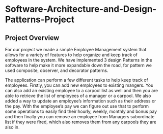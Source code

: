 # Software-Architecture-and-Design-Patterns-Project
## Project Overview
For our project we made a simple Employee Management system that allows for a variety of features 
to help organize and keep track of employees in the system. We have implemented 3 design Patterns 
in the software to help make it more expandable down the road, for pattern we used composite, 
observer, and decorator patterns.

The application can perform a few different tasks to help keep track of employees. Firstly, 
you can add new employees to existing mangers. You can also add an existing employee to a carpool 
list as well and then you are able to retrieve the list of employees of a manager or a carpool. 
We also added a way to update an employee’s information such as their address or the pay. With the 
employee’s pay we can figure out use that to perform some operations to easily find their hourly, 
weekly, monthly and bonus pay and then finally you can remove an employee from Managers subordinate 
list if they were fired, which also removes them from any carpools they are also in.
